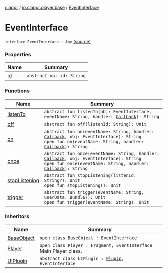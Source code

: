 [clappr](../../index.md) / [io.clappr.player.base](../index.md) / [EventInterface](.)

# EventInterface

`interface EventInterface : Any` [(source)](https://github.com/clappr/clappr-android/tree/dev/clappr/src/main/kotlin/io/clappr/player/base/EventInterface.kt#L14)

### Properties

| Name | Summary |
|---|---|
| [id](id.md) | `abstract val id: String` |

### Functions

| Name | Summary |
|---|---|
| [listenTo](listen-to.md) | `abstract fun listenTo(obj: EventInterface, eventName: String, handler: `[`Callback`](../-callback/index.md)`): String` |
| [off](off.md) | `abstract fun off(listenId: String): Unit` |
| [on](on.md) | `abstract fun on(eventName: String, handler: `[`Callback`](../-callback/index.md)`, obj: EventInterface): String`<br>`open fun on(eventName: String, handler: `[`Callback`](../-callback/index.md)`): String` |
| [once](once.md) | `abstract fun once(eventName: String, handler: `[`Callback`](../-callback/index.md)`, obj: EventInterface): String`<br>`open fun once(eventName: String, handler: `[`Callback`](../-callback/index.md)`): String` |
| [stopListening](stop-listening.md) | `abstract fun stopListening(listenId: String?): Unit`<br>`open fun stopListening(): Unit` |
| [trigger](trigger.md) | `abstract fun trigger(eventName: String, userData: Bundle?): Unit`<br>`open fun trigger(eventName: String): Unit` |

### Inheritors

| Name | Summary |
|---|---|
| [BaseObject](../-base-object/index.md) | `open class BaseObject : EventInterface` |
| [Player](../../io.clappr.player/-player/index.md) | `open class Player : Fragment, EventInterface`<br>Main Player class. |
| [UIPlugin](../../io.clappr.player.plugin/-u-i-plugin/index.md) | `abstract class UIPlugin : `[`Plugin`](../../io.clappr.player.plugin/-plugin/index.md)`, EventInterface` |
